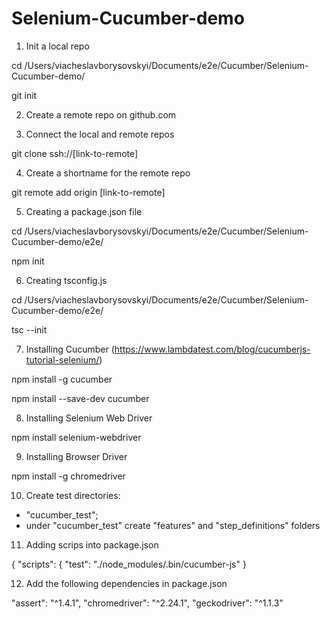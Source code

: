 # Selenium-Cucumber-demo


1. Init a local repo

cd /Users/viacheslavborysovskyi/Documents/e2e/Cucumber/Selenium-Cucumber-demo/
 
git init 

2. Create a remote repo on github.com

3. Connect the local and remote repos

git clone ssh://[link-to-remote]

4. Create a shortname for the remote repo

git remote add origin [link-to-remote]

5. Creating a package.json file

cd /Users/viacheslavborysovskyi/Documents/e2e/Cucumber/Selenium-Cucumber-demo/e2e/

npm init

6. Creating tsconfig.js

cd /Users/viacheslavborysovskyi/Documents/e2e/Cucumber/Selenium-Cucumber-demo/e2e/

tsc --init

7. Installing Cucumber (https://www.lambdatest.com/blog/cucumberjs-tutorial-selenium/)
 
npm install -g cucumber

npm install  --save-dev cucumber

8. Installing Selenium Web Driver

npm install selenium-webdriver

9. Installing Browser Driver

npm install -g chromedriver

10. Create test directories:
- "cucumber_test";
- under "cucumber_test" create "features" and "step_definitions" folders

11. Adding scrips into package.json

{
  "scripts": {
    "test": "./node_modules/.bin/cucumber-js"
  }
  
  12. Add the following dependencies in package.json

"assert": "^1.4.1",
"chromedriver": "^2.24.1",
"geckodriver": "^1.1.3"
